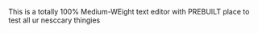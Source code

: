 This is a totally 100% Medium-WEight text editor with PREBUILT place to test all ur nesccary thingies
